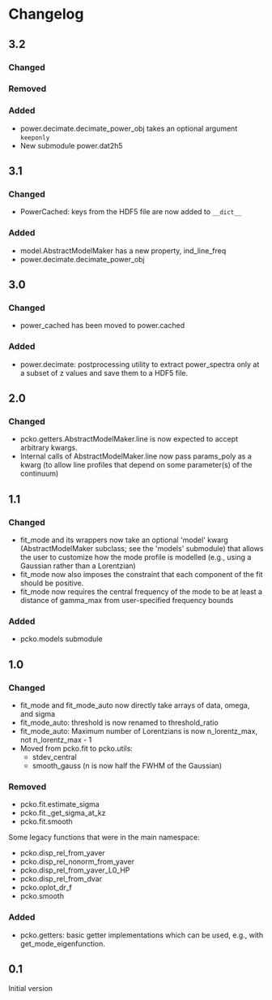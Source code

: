 # Changelog


## 3.2

### Changed

### Removed

### Added
- power.decimate.decimate_power_obj takes an optional argument `keeponly`
- New submodule power.dat2h5

## 3.1

### Changed
- PowerCached: keys from the HDF5 file are now added to `__dict__`

### Added
- model.AbstractModelMaker has a new property, ind_line_freq
- power.decimate.decimate_power_obj

## 3.0

### Changed
- power_cached has been moved to power.cached

### Added
- power.decimate: postprocessing utility to extract power_spectra only at a subset of z values and save them to a HDF5 file.

## 2.0

### Changed
- pcko.getters.AbstractModelMaker.line is now expected to accept arbitrary kwargs.
- Internal calls of AbstractModelMaker.line now pass params_poly as a kwarg (to allow line profiles that depend on some parameter(s) of the continuum)

## 1.1

### Changed
- fit_mode and its wrappers now take an optional 'model' kwarg (AbstractModelMaker subclass; see the 'models' submodule) that allows the user to customize how the mode profile is modelled (e.g., using a Gaussian rather than a Lorentzian)
- fit_mode now also imposes the constraint that each component of the fit should be positive.
- fit_mode now requires the central frequency of the mode to be at least a distance of gamma_max from user-specified frequency bounds

### Added
- pcko.models submodule

## 1.0

### Changed
- fit_mode and fit_mode_auto now directly take arrays of data, omega, and sigma
- fit_mode_auto: threshold is now renamed to threshold_ratio
- fit_mode_auto: Maximum number of Lorentzians is now n_lorentz_max, not n_lorentz_max - 1
- Moved from pcko.fit to pcko.utils:
	- stdev_central
	- smooth_gauss (n is now half the FWHM of the Gaussian)

### Removed
- pcko.fit.estimate_sigma
- pcko.fit._get_sigma_at_kz
- pcko.fit.smooth

Some legacy functions that were in the main namespace:

- pcko.disp_rel_from_yaver
- pcko.disp_rel_nonorm_from_yaver
- pcko.disp_rel_from_yaver_L0_HP
- pcko.disp_rel_from_dvar
- pcko.oplot_dr_f
- pcko.smooth

### Added
- pcko.getters: basic getter implementations which can be used, e.g., with get_mode_eigenfunction.

## 0.1
Initial version
